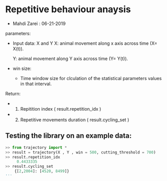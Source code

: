 

# Repetitive behaviour anaysis
* Mahdi Zarei : 06-21-2019

parameters:
* Input data: X and Y
    X: animal movement along x axis across time (X= X(t)). 
    
    Y: animal movement along Y axis across time (Y= Y(t)). 
* win size:
    - Time window size for clculation of the statistical parameters values in that interval.
   
Return:
* 1. Repitition index ( result.repetition_idx )
* 2. Repetitive movements duration ( result.cycling_set )


## Testing the library on an example data:

```python
>> from trajectory import *
>> result = trajectory(X , Y , win = 500, cutting_threshold = 700)
>> result.repetition_idx 
     0.4433335
>> result.cycling_set
    {[2,2004]: [4520, 8499]}
'''
